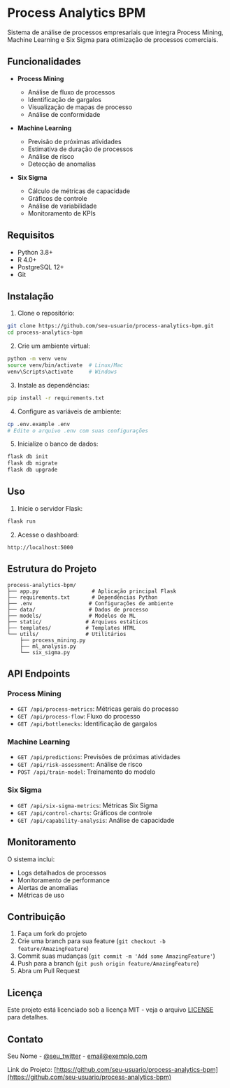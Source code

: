 # Process Analytics BPM

Sistema de análise de processos empresariais que integra Process Mining, Machine Learning e Six Sigma para otimização de processos comerciais.

## Funcionalidades

- **Process Mining**
  - Análise de fluxo de processos
  - Identificação de gargalos
  - Visualização de mapas de processo
  - Análise de conformidade

- **Machine Learning**
  - Previsão de próximas atividades
  - Estimativa de duração de processos
  - Análise de risco
  - Detecção de anomalias

- **Six Sigma**
  - Cálculo de métricas de capacidade
  - Gráficos de controle
  - Análise de variabilidade
  - Monitoramento de KPIs

## Requisitos

- Python 3.8+
- R 4.0+
- PostgreSQL 12+
- Git

## Instalação

1. Clone o repositório:
```bash
git clone https://github.com/seu-usuario/process-analytics-bpm.git
cd process-analytics-bpm
```

2. Crie um ambiente virtual:
```bash
python -m venv venv
source venv/bin/activate  # Linux/Mac
venv\Scripts\activate     # Windows
```

3. Instale as dependências:
```bash
pip install -r requirements.txt
```

4. Configure as variáveis de ambiente:
```bash
cp .env.example .env
# Edite o arquivo .env com suas configurações
```

5. Inicialize o banco de dados:
```bash
flask db init
flask db migrate
flask db upgrade
```

## Uso

1. Inicie o servidor Flask:
```bash
flask run
```

2. Acesse o dashboard:
```
http://localhost:5000
```

## Estrutura do Projeto

```
process-analytics-bpm/
├── app.py                 # Aplicação principal Flask
├── requirements.txt       # Dependências Python
├── .env                  # Configurações de ambiente
├── data/                 # Dados de processo
├── models/               # Modelos de ML
├── static/              # Arquivos estáticos
├── templates/           # Templates HTML
└── utils/               # Utilitários
    ├── process_mining.py
    ├── ml_analysis.py
    └── six_sigma.py
```

## API Endpoints

### Process Mining
- `GET /api/process-metrics`: Métricas gerais do processo
- `GET /api/process-flow`: Fluxo do processo
- `GET /api/bottlenecks`: Identificação de gargalos

### Machine Learning
- `GET /api/predictions`: Previsões de próximas atividades
- `GET /api/risk-assessment`: Análise de risco
- `POST /api/train-model`: Treinamento do modelo

### Six Sigma
- `GET /api/six-sigma-metrics`: Métricas Six Sigma
- `GET /api/control-charts`: Gráficos de controle
- `GET /api/capability-analysis`: Análise de capacidade

## Monitoramento

O sistema inclui:

- Logs detalhados de processos
- Monitoramento de performance
- Alertas de anomalias
- Métricas de uso

## Contribuição

1. Faça um fork do projeto
2. Crie uma branch para sua feature (`git checkout -b feature/AmazingFeature`)
3. Commit suas mudanças (`git commit -m 'Add some AmazingFeature'`)
4. Push para a branch (`git push origin feature/AmazingFeature`)
5. Abra um Pull Request

## Licença

Este projeto está licenciado sob a licença MIT - veja o arquivo [LICENSE](LICENSE) para detalhes.

## Contato

Seu Nome - [@seu_twitter](https://twitter.com/seu_twitter) - email@exemplo.com

Link do Projeto: [https://github.com/seu-usuario/process-analytics-bpm](https://github.com/seu-usuario/process-analytics-bpm) 